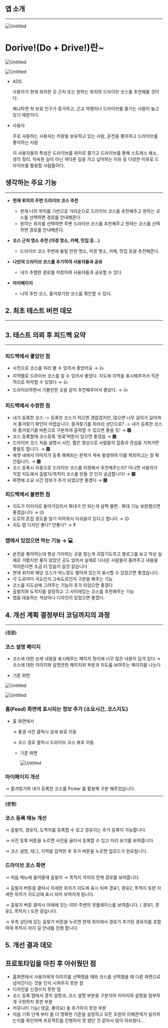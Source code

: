 ## 앱 소개

---

![Untitled](https://s3-us-west-2.amazonaws.com/secure.notion-static.com/bfdb8d18-9ae1-4172-9da9-4bc86b1102e9/Untitled.png)

# Dorive!(Do + Drive!)란~

![Untitled](https://s3-us-west-2.amazonaws.com/secure.notion-static.com/043e1607-b764-496a-aa87-c1cec23afa0e/Untitled.png)

![Untitled](https://s3-us-west-2.amazonaws.com/secure.notion-static.com/8a517e0f-a5c1-4b66-a08b-f5794b2e8130/Untitled.png)

- ADS
    
    사용자가 현재 위치한 곳 근처 또는 원하는 위치의 드라이브 코스를 추천해줄 것이다. 
    
    왜냐하면 차 보유 인구가 증가하고, 근교 여행이나 드라이브를 즐기는 사람이 늘고 있기 때문이다.
    
- 사용자
    
    주로 사용하는 사용자는 차량을 보유하고 있는 사람, 운전을 좋아하고 드라이브를 좋아하는 사람
    
    이 사용자들의 특성은 드라이브를 취미로 즐기고 드라이브를 통해 스트레스 해소, 생각 정리, 익숙한 길이 아닌 색다른 길을 가고 싶어하는 이유 등 다양한 이유로 드라이브를 활용할 사람들이다.
    

## **생각하는 주요 기능**

---

- **현재 위치의 주변 드라이브 코스 추천**
    - 현재 나의 위치를 기반으로 거리순으로 드라이브 코스를 추천해주고 원하는 코스를 선택하면 경로를 안내해준다.
    - 원하는 위치를 선택하면 주변 드라이브 코스를 추천해주고 원하는 코스를 선택하면 경로를 안내해준다.
    
- **코스 근처 명소 추천 (야경 명소, 카페, 맛집 등...)**
    - 드라이브 코스 주변에 들릴 만한 명소, 야경 명소, 카페, 맛집 등을 추천해준다.
    
- **나만의 드라이브 코스를 추가하여 사용자들과 공유**
    - 내가 주행한 경로를 저장하여 사용자들과 공유할 수 있다.
    
- **마이페이지**
    - 나의 추천 코스, 즐겨찾기한 코스를 확인할 수 있다.

## 2. 최초 테스트 버전 데모

---

## 3. 테스트 의뢰 후 피드백 요약

---

### 피드백에서 좋았던 점

- 사진으로 코스를 미리 볼 수 있어서 좋았어요 → 👍
- 지역별로 드라이브 코스를 알 수 있어서 좋았다. 지도에 지역을 표시해주어서 직관적으로 파악할 수 있었다 → 👍
- 드라이브하면서 가볼만한 곳을 같이 추천해주어서 좋았다. → 👍

### 피드백에서 수정한 점

- 내가 등록한 코스 -> 등록한 코스가 적으면 괜찮겠지만, 많으면 너무 길이가 길어져서 즐겨찾기 확인이 어렵습니다. 즐겨찾기를 차라리 상단으로? -> 내가 등록한 코스와 즐겨찾기를 버튼으로 구분하여 출력할 수 있으면 좋을 듯! → 🅾️
- 코스 등록할때 코스등록 ‘완료’버튼이 있으면 좋겠음 → 🅾️
- 드라이브 코스 처음 설명시 사진, 짧은 영상으로 사람들의 집중과 관심을 가져가면 좋을듯 합니다. → 🅾️
- 에셋 내에서 이미지가 등록 해제되는 문제가 계속 발생하여 이를 제외하고는 잘 확인됩니다. → 🅾️
- 코스 등록시 자동으로 드라이브 코스를 지정해서 추천해주는지? 아니면 사용자가 직접 지도에서 출발지/목적지 코스를 만들 것 인지 궁금합니다! → 🅾️
- 화면에 소요 시간 정보가 추가 되었으면 좋겠다 → 🅾️

### 피드백에서 불편한 점

- 지도가 이미지로 들어가있어서 확대가 안 되는게 살짝 불편.. 확대 기능 보완했으면 좋겠습니다 → 😥
- 도로의 혼잡 정도를 알기 어려워서 아쉬움이 있다고 합니다 → 😥
- 지도 탭 디자인 좋다? 안좋다? → ❓

### 앱에서 있었으면 하는 기능  → 💻

- 운전을 좋아하는데 항상 가야하는 곳을 찾는게 귀찮기도하고 블로그를 보고 막상 실제로 가봤지만 좋지 않았던 곳도 있어서 실제로 다녀온 사람들이 올려주고 내용을 적어준다면 조금 더 믿음이 갈것 같습니다
- 현재 위치와 해당 코스가 어느정도 떨어져 있는지 표시할 수 있었으면 좋겠습니다.
- 각 도로마다 국도인지 고속도로인지 구분을 해주는 기능
- 코스를 지도상에 그려주는 기능이 추가 되었으면 좋겠다
- 출발지와 도착지를 설정하고 그 사이에있는 코스를 추천해주는 기능
- 앱을 대표하는 색상이나 디자인이 있었으면 좋겠다.

## 4. 개선 계획 결정부터 코딩까지의 과정

---

**(정훈)** 

### 코스 설명 페이지

- 코스에 대한 상세 내용을 표시해주는 페이지 정리에 너무 많은 내용이 담겨 있다
→ 코스에 대한 이미지와 설명관한 페이지와 부분과 지도를 보여주는 페이지를 나눈다

- 기존 화면

![Untitled](https://s3-us-west-2.amazonaws.com/secure.notion-static.com/a0deaa3f-3b59-41b7-bf27-05672c7e178a/Untitled.png)

![Untitled](https://s3-us-west-2.amazonaws.com/secure.notion-static.com/289fa0e7-913c-401c-bd07-4b7fd17b28e1/Untitled.png)

### 홈(Feed) 화면에 표시되는 정보 추가 (소요시간, 코스지도)

- 홈 화면에서
    
    → 풍경 사진 클릭시 상세 뷰로 이동
    
    → 코스 경로 클릭시 드라이브 코스 뷰로 이동
    
    - 기존 화면
        
        ![Untitled](https://s3-us-west-2.amazonaws.com/secure.notion-static.com/a97b7f9c-d06c-4a82-964f-0c7f3ca7bb6d/Untitled.png)
        

### **마이페이지 개선**

→ 즐겨찾기와 내가 등록한 코스를 Picker 를 활용해 구분 해주었습니다.

---

**(원형)**

### **코스 등록 메뉴 개선**

→ 출발지, 경유지, 도착지를 등록할 수 있고 경유지는 추가 등록이 가능합니다.

→ 사진 등록 버튼을 누르면 사진을 골라서 등록할 수 있고 미리 보기를 보여줍니다.

→ 코스 설명, 태그, 지역을 입력한 후 추가 버튼을 누르면 업로드가 완료됩니다.

### **드라이브 코스 화면**

→ 처음 메뉴에 들어올때 출발지 → 목적지 까지의 전체 경로를 보여줍니다.

→ 출발지 버튼을 클릭시 자세한 위치가 지도에 표시 되며 경유1, 경유2, 목적지 또한 자세한 위치가 지도상에 표시 되어 보여지게 됩니다.

→ 출발지 버튼 클릭시 아래에 있는 000 주변의 핫플레이스를 보여줍니다. ( 경유1, 경유2, 목적지 ) 또한 같습니다.

→ 우측 상단에 있는 길찾기 버튼을 누르면 현재 위치에서 경로가 추가된 경유지를 포함하여 목적지 까지 길 안내를 진행 합니다.

## 5. 개선 결과 데모

## 프로토타입을 마친 후 아쉬웠던 점

- 홈화면에서 사용자에게 이미지를 선택했을 때와 코스를 선택했을 때 다른 화면으로 넘어간다는 것을 인지 시켜주지 못한 점
- 디자인을 신경쓰지 못한 점
- 코스 등록 탭에서 경치 설명과, 코스 설명 부분을 구분지어 이미지와 설명을 첨부하게 구현하지 못한 부분
- 커뮤니티 기능( 댓글, 좋아요) 을 추가하지 못한 부분
- 처음 기획 단계 부터 좀 더 명확한 기준을 설정하고 모든 조원의 이해관계가 일치하는지를 확인하며 프로젝트를 진행하지 못 했던 것 같아서 많이 아쉬웠다…
